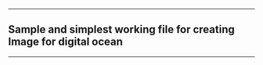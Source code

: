 -----------------------------------------------------------------------------------------------
## Sample and simplest working file for creating Image for digital ocean
-----------------------------------------------------------------------------------------------

